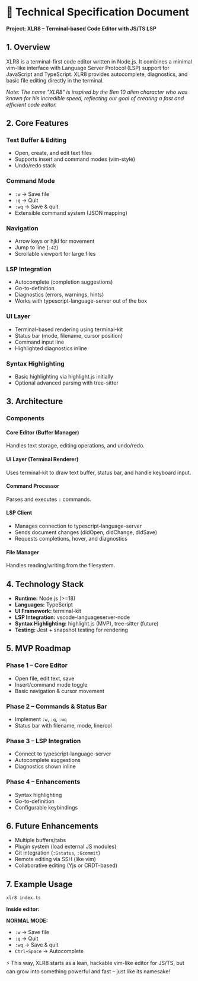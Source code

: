# 📄 Technical Specification Document
**Project: XLR8 – Terminal-based Code Editor with JS/TS LSP**

## 1. Overview

XLR8 is a terminal-first code editor written in Node.js. It combines a minimal vim-like interface with Language Server Protocol (LSP) support for JavaScript and TypeScript. XLR8 provides autocomplete, diagnostics, and basic file editing directly in the terminal.

*Note: The name "XLR8" is inspired by the Ben 10 alien character who was known for his incredible speed, reflecting our goal of creating a fast and efficient code editor.*

## 2. Core Features

### Text Buffer & Editing
- Open, create, and edit text files
- Supports insert and command modes (vim-style)
- Undo/redo stack

### Command Mode
- `:w` → Save file
- `:q` → Quit
- `:wq` → Save & quit
- Extensible command system (JSON mapping)

### Navigation
- Arrow keys or hjkl for movement
- Jump to line (`:42`)
- Scrollable viewport for large files

### LSP Integration
- Autocomplete (completion suggestions)
- Go-to-definition
- Diagnostics (errors, warnings, hints)
- Works with typescript-language-server out of the box

### UI Layer
- Terminal-based rendering using terminal-kit
- Status bar (mode, filename, cursor position)
- Command input line
- Highlighted diagnostics inline

### Syntax Highlighting
- Basic highlighting via highlight.js initially
- Optional advanced parsing with tree-sitter

## 3. Architecture

### Components

#### Core Editor (Buffer Manager)
Handles text storage, editing operations, and undo/redo.

#### UI Layer (Terminal Renderer)
Uses terminal-kit to draw text buffer, status bar, and handle keyboard input.

#### Command Processor
Parses and executes `:` commands.

#### LSP Client
- Manages connection to typescript-language-server
- Sends document changes (didOpen, didChange, didSave)
- Requests completions, hover, and diagnostics

#### File Manager
Handles reading/writing from the filesystem.

## 4. Technology Stack

- **Runtime:** Node.js (>=18)
- **Languages:** TypeScript
- **UI Framework:** terminal-kit
- **LSP Integration:** vscode-languageserver-node
- **Syntax Highlighting:** highlight.js (MVP), tree-sitter (future)
- **Testing:** Jest + snapshot testing for rendering

## 5. MVP Roadmap

### Phase 1 – Core Editor
- Open file, edit text, save
- Insert/command mode toggle
- Basic navigation & cursor movement

### Phase 2 – Commands & Status Bar
- Implement `:w`, `:q`, `:wq`
- Status bar with filename, mode, line/col

### Phase 3 – LSP Integration
- Connect to typescript-language-server
- Autocomplete suggestions
- Diagnostics shown inline

### Phase 4 – Enhancements
- Syntax highlighting
- Go-to-definition
- Configurable keybindings

## 6. Future Enhancements

- Multiple buffers/tabs
- Plugin system (load external JS modules)
- Git integration (`:Gstatus`, `:Gcommit`)
- Remote editing via SSH (like vim)
- Collaborative editing (Yjs or CRDT-based)

## 7. Example Usage

```bash
xlr8 index.ts
```

**Inside editor:**

**NORMAL MODE:**
- `:w` → Save file
- `:q` → Quit
- `:wq` → Save & quit
- `Ctrl+Space` → Autocomplete

⚡ This way, XLR8 starts as a lean, hackable vim-like editor for JS/TS, but can grow into something powerful and fast – just like its namesake!
